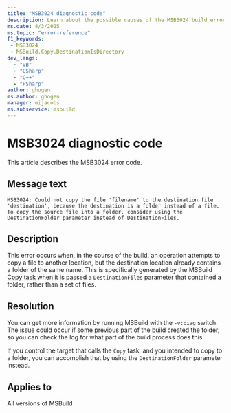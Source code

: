 ```yaml
---
title: "MSB3024 diagnostic code"
description: Learn about the possible causes of the MSB3024 build error and get troubleshooting tips.
ms.date: 4/3/2025
ms.topic: "error-reference"
f1_keywords:
 - MSB3024
 - MSBuild.Copy.DestinationIsDirectory
dev_langs:
  - "VB"
  - "CSharp"
  - "C++"
  - "FSharp"
author: ghogen
ms.author: ghogen
manager: mijacobs
ms.subservice: msbuild
---
```


# MSB3024 diagnostic code

<!-- :::ErrorDefinitionDescription::: -->
<!-- :::editable-content name="introDescription"::: -->
This article describes the MSB3024 error code.
<!-- :::editable-content-end::: -->

## Message text

`MSB3024: Could not copy the file 'filename' to the destination file 'destination', because the destination is a folder instead of a file. To copy the source file into a folder, consider using the DestinationFolder parameter instead of DestinationFiles.`

<!-- :::editable-content name="postOutputDescription"::: -->
## Description

This error occurs when, in the course of the build, an operation attempts to copy a file to another location, but the destination location already contains a folder of the same name. This is specifically generated by the MSBuild [Copy task](../copy-task.md) when it is passed a `DestinationFiles` parameter that contained a folder, rather than a set of files.

## Resolution

You can get more information by running MSBuild with the `-v:diag` switch. The issue could occur if some previous part of the build created the folder, so you can check the log for what part of the build process does this.


 If you control the target that calls the `Copy` task, and you intended to copy to a folder, you can accomplish that by using the `DestinationFolder` parameter instead.

<!-- :::editable-content-end::: -->
<!-- :::ErrorDefinitionDescription-end::: -->

## Applies to

All versions of MSBuild
